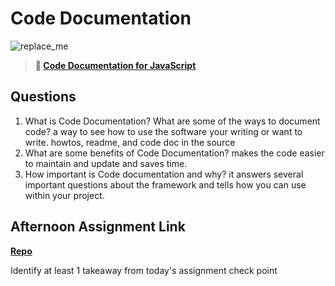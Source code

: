 # Code Documentation

![replace_me](https://codeworks.blob.core.windows.net/public/assets/img/illustrations/placeholder.svg)

> **📖 [Code Documentation for JavaScript](https://codeworksacademy.com/fs-student-guide/resources/wk7/02-JSDocs)**

## Questions

1. What is Code Documentation? What are some of the ways to document code?
a way to see how to use the software your writing or want to write. howtos, readme, and code doc in the source
2. What are some benefits of Code Documentation?
 makes the code easier to maintain and update and saves time.
3. How important is Code documentation and why?
it answers several important questions about the framework and tells how you can use within your project.
## Afternoon Assignment Link

**[Repo](https://github.com/moathabdulrazak/<ASSIGNMENT_REPO>)**

Identify at least 1 takeaway from today's assignment
check point